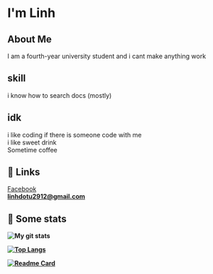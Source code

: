 
# I'm Linh


## About Me
I am a fourth-year university student and i cant make anything work


## skill
i know how to search docs (mostly)

## idk
i like coding if there is someone code with me
<br>
i like sweet drink 
<br>
Sometime coffee


## 🔗 Links
<a href="https://www.facebook.com/hnilutod"/>Facebook<a/>
<br/>
<b>linhdotu2912@gmail.com<b/>

## 🔢 Some stats
![My git stats](https://github-readme-stats.vercel.app/api?username=lynhmo\&include_all_commits=true)

[![Top Langs](https://github-readme-stats.vercel.app/api/top-langs/?username=lynhmo)](https://github.com/lynhmo)

[![Readme Card](https://github-readme-stats.vercel.app/api/pin/?username=lynhmo&repo=meme)](https://github.com/lynhmo/meme)


